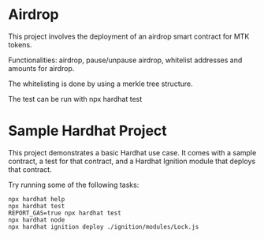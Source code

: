 # Airdrop

This project involves the deployment of an airdrop smart contract for MTK tokens.

Functionalities: airdrop, pause/unpause airdrop, whitelist addresses and amounts for airdrop.

The whitelisting is done by using a merkle tree structure.

The test can be run with npx hardhat test


# Sample Hardhat Project

This project demonstrates a basic Hardhat use case. It comes with a sample contract, a test for that contract, and a Hardhat Ignition module that deploys that contract.

Try running some of the following tasks:

```shell
npx hardhat help
npx hardhat test
REPORT_GAS=true npx hardhat test
npx hardhat node
npx hardhat ignition deploy ./ignition/modules/Lock.js
```
